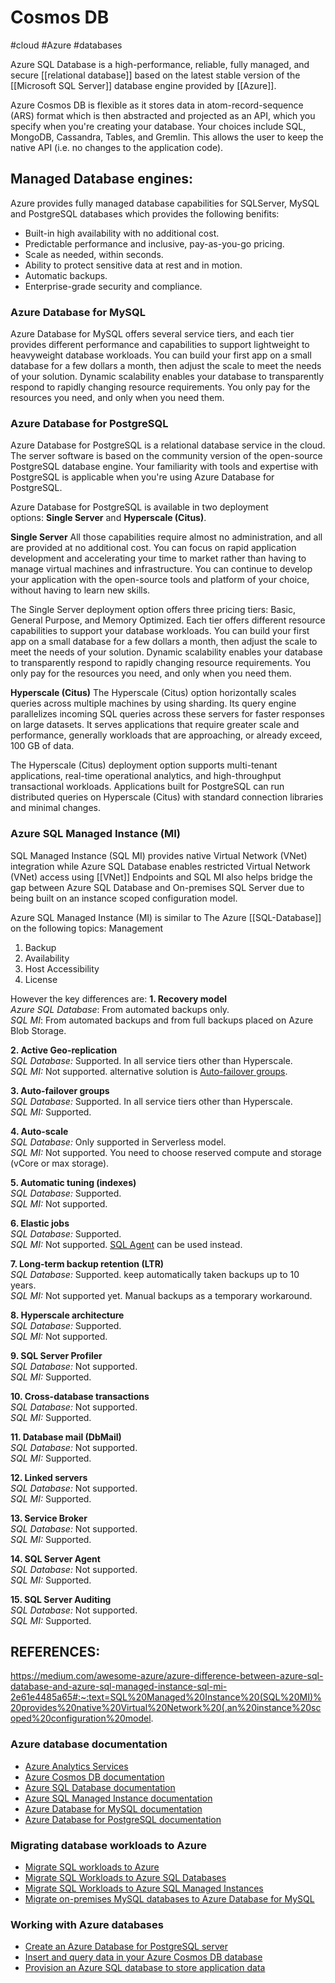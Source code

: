 # Cosmos DB
#cloud #Azure #databases 

Azure SQL Database is a high-performance, reliable, fully managed, and secure [[relational database]] based on the latest stable version of the [[Microsoft SQL Server]] database engine provided by [[Azure]]. 

Azure Cosmos DB is flexible as it stores data in atom-record-sequence (ARS) format which is then abstracted and projected as an API, which you specify when you're creating your database. Your choices include SQL, MongoDB, Cassandra, Tables, and Gremlin. This allows the user to keep the native API (i.e. no changes to the application code).

## Managed Database engines:
Azure provides fully managed database capabilities for SQLServer, MySQL and PostgreSQL databases which provides the following benifits:
-   Built-in high availability with no additional cost.
-   Predictable performance and inclusive, pay-as-you-go pricing.
-   Scale as needed, within seconds.
-   Ability to protect sensitive data at rest and in motion.
-   Automatic backups.
-   Enterprise-grade security and compliance.

### Azure Database for MySQL

Azure Database for MySQL offers several service tiers, and each tier provides different performance and capabilities to support lightweight to heavyweight database workloads. You can build your first app on a small database for a few dollars a month, then adjust the scale to meet the needs of your solution. Dynamic scalability enables your database to transparently respond to rapidly changing resource requirements. You only pay for the resources you need, and only when you need them.


### Azure Database for PostgreSQL

Azure Database for PostgreSQL is a relational database service in the cloud. The server software is based on the community version of the open-source PostgreSQL database engine. Your familiarity with tools and expertise with PostgreSQL is applicable when you're using Azure Database for PostgreSQL.

Azure Database for PostgreSQL is available in two deployment options: **Single Server** and **Hyperscale (Citus)**.

**Single Server**
All those capabilities require almost no administration, and all are provided at no additional cost. You can focus on rapid application development and accelerating your time to market rather than having to manage virtual machines and infrastructure. You can continue to develop your application with the open-source tools and platform of your choice, without having to learn new skills.

The Single Server deployment option offers three pricing tiers: Basic, General Purpose, and Memory Optimized. Each tier offers different resource capabilities to support your database workloads. You can build your first app on a small database for a few dollars a month, then adjust the scale to meet the needs of your solution. Dynamic scalability enables your database to transparently respond to rapidly changing resource requirements. You only pay for the resources you need, and only when you need them.

**Hyperscale (Citus)**
The Hyperscale (Citus) option horizontally scales queries across multiple machines by using sharding. Its query engine parallelizes incoming SQL queries across these servers for faster responses on large datasets. It serves applications that require greater scale and performance, generally workloads that are approaching, or already exceed, 100 GB of data.

The Hyperscale (Citus) deployment option supports multi-tenant applications, real-time operational analytics, and high-throughput transactional workloads. Applications built for PostgreSQL can run distributed queries on Hyperscale (Citus) with standard connection libraries and minimal changes.


### Azure SQL Managed Instance (MI) 

SQL Managed Instance (SQL MI) provides native Virtual Network (VNet) integration while Azure SQL Database enables restricted Virtual Network (VNet) access using [[VNet]] Endpoints and SQL MI also helps bridge the gap between Azure SQL Database and On-premises SQL Server due to being built on an instance scoped configuration model.

Azure SQL Managed Instance (MI) is similar to The Azure [[SQL-Database]] on the following topics:
Management
1. Backup
2. Availability
3. Host Accessibility
4. License

However the key differences are:
**1. Recovery model**  
_Azure SQL Database_: From automated backups only.  
_SQL MI_: From automated backups and from full backups placed on Azure Blob Storage.

**2. Active Geo-replication**  
_SQL Database:_ Supported. In all service tiers other than Hyperscale.  
_SQL MI:_ Not supported. alternative solution is [Auto-failover groups](https://docs.microsoft.com/en-us/azure/azure-sql/database/auto-failover-group-overview).

**3. Auto-failover groups**  
_SQL Database:_ Supported. In all service tiers other than Hyperscale.  
_SQL MI:_ Supported.

**4. Auto-scale**  
_SQL Database:_ Only supported in Serverless model.  
_SQL MI:_ Not supported. You need to choose reserved compute and storage (vCore or max storage).

**5. Automatic tuning (indexes)**  
_SQL Database:_ Supported.  
_SQL MI:_ Not supported.

**6. Elastic jobs**  
_SQL Database:_ Supported.  
_SQL MI:_ Not supported. [SQL Agent](https://docs.microsoft.com/en-us/azure/azure-sql/managed-instance/transact-sql-tsql-differences-sql-server#sql-server-agent) can be used instead.

**7. Long-term backup retention (LTR)**  
_SQL Database:_ Supported. keep automatically taken backups up to 10 years.  
_SQL MI:_ Not supported yet. Manual backups as a temporary workaround.

**8. Hyperscale architecture**  
_SQL Database:_ Supported.  
_SQL MI:_ Not supported.

**9. SQL Server Profiler**  
_SQL Database:_ Not supported.  
_SQL MI:_ Supported.

**10. Cross-database transactions**  
_SQL Database:_ Not supported.  
_SQL MI:_ Supported.

**11. Database mail (DbMail)**  
_SQL Database:_ Not supported.  
_SQL MI:_ Supported.

**12. Linked servers**  
_SQL Database:_ Not supported.  
_SQL MI:_ Supported.

**13. Service Broker**  
_SQL Database:_ Not supported.  
_SQL MI:_ Supported.

**14. SQL Server Agent**  
_SQL Database:_ Not supported.  
_SQL MI:_ Supported.

**15. SQL Server Auditing**  
_SQL Database:_ Not supported.  
_SQL MI:_ Supported.



## REFERENCES:
https://medium.com/awesome-azure/azure-difference-between-azure-sql-database-and-azure-sql-managed-instance-sql-mi-2e61e4485a65#:~:text=SQL%20Managed%20Instance%20(SQL%20MI)%20provides%20native%20Virtual%20Network%20(,an%20instance%20scoped%20configuration%20model.

### Azure database documentation

-   [Azure Analytics Services](https://azure.microsoft.com/product-categories/analytics/)
-   [Azure Cosmos DB documentation](https://learn.microsoft.com/en-us/azure/cosmos-db/)
-   [Azure SQL Database documentation](https://learn.microsoft.com/en-us/azure/sql-database/)
-   [Azure SQL Managed Instance documentation](https://learn.microsoft.com/en-us/azure/azure-sql/managed-instance/)
-   [Azure Database for MySQL documentation](https://learn.microsoft.com/en-us/azure/mysql/)
-   [Azure Database for PostgreSQL documentation](https://learn.microsoft.com/en-us/azure/postgresql/)

### Migrating database workloads to Azure

-   [Migrate SQL workloads to Azure](https://learn.microsoft.com/en-us/training/paths/migrate-sql-workloads-azure/)
-   [Migrate SQL Workloads to Azure SQL Databases](https://learn.microsoft.com/en-us/training/modules/migrate-sql-workloads-azure-sql-databases/)
-   [Migrate SQL Workloads to Azure SQL Managed Instances](https://learn.microsoft.com/en-us/training/modules/migrate-sql-workloads-azure-managed-instances/)
-   [Migrate on-premises MySQL databases to Azure Database for MySQL](https://learn.microsoft.com/en-us/training/modules/migrate-on-premises-mysql-databases/)

### Working with Azure databases

-   [Create an Azure Database for PostgreSQL server](https://learn.microsoft.com/en-us/training/modules/create-azure-db-for-postgresql-server/)
-   [Insert and query data in your Azure Cosmos DB database](https://learn.microsoft.com/en-us/training/modules/access-data-with-cosmos-db-and-sql-api/)
-   [Provision an Azure SQL database to store application data](https://learn.microsoft.com/en-us/training/modules/provision-azure-sql-db/)